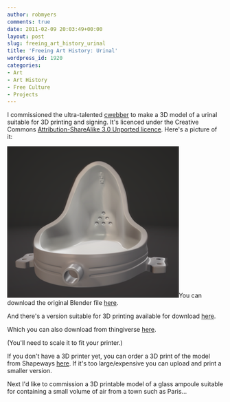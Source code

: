 ```yaml
---
author: robmyers
comments: true
date: 2011-02-09 20:03:49+00:00
layout: post
slug: freeing_art_history_urinal
title: 'Freeing Art History: Urinal'
wordpress_id: 1920
categories:
- Art
- Art History
- Free Culture
- Projects
---
```


I commissioned the ultra-talented [cwebber](http://dustycloud.org/) to make a 3D model of a urinal suitable for 3D printing and signing. It's licenced under the Creative Commons [Attribution-ShareAlike 3.0 Unported licence](http://creativecommons.org/licenses/by-sa/3.0/). Here's a picture of it:  
  
[![urinal.png](/assets/assets_c/2011/02/urinal-thumb-400x352-83.png)](/weblog/2011/02/09/urinal.png)You can download the original Blender file [here](/git/?p=urinal.git;a=blob;f=urinal.blend;h=c55a04ee64ff4eb3267e05726bfafa2e828713fd;hb=bd365bc8db80deb943cd56052eeef4728e37a003).  
  
And there's a version suitable for 3D printing available for download [here](/git/?p=urinal.git;a=blob;f=urinal.x3d;h=cad050efe5887da3f787cdbf2c4f4e97afcd636e;hb=bd365bc8db80deb943cd56052eeef4728e37a003).  
  
Which you can also download from thingiverse [here](http://www.thingiverse.com/thing:6261).  
  
(You'll need to scale it to fit your printer.)   
  
If you don't have a 3D printer yet, you can order a 3D print of the model from Shapeways [here](http://www.shapeways.com/model/212121/). If it's too large/expensive you can upload and print a smaller version.  
  
Next I'd like to commission a 3D printable model of a glass ampoule suitable for containing a small volume of air from a town such as Paris...  


  




